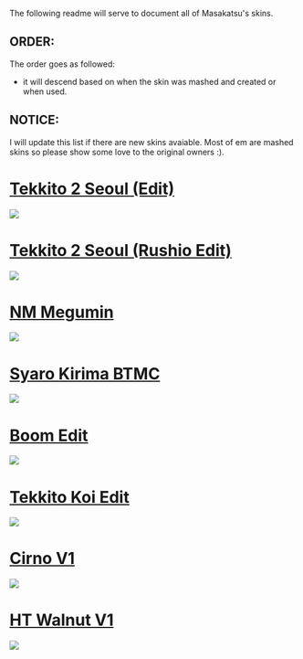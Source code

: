 
The following readme will serve to document all of Masakatsu's skins.

## ORDER: 
The order goes as followed: 
- it will descend based on when the skin was mashed and created or when used.

## NOTICE:
I will update this list if there are new skins avaiable. Most of em are mashed skins so please show some love to the original owners :).

# [Tekkito 2 Seoul (Edit)](https://cdn.discordapp.com/attachments/749686438341247147/1171985527013118114/tekkito2_Seoul_Edit.osk?ex=655eab94&is=654c3694&hm=1188def2e08f4d26d1bfcecbc759afbe8ed968af8cc6de935054826b892f901a&)
![](https://cdn.discordapp.com/attachments/749686438341247147/1171980321231736832/screenshot033.jpg?ex=655ea6ba&is=654c31ba&hm=71de44bb4015a217da21960aedf4d6665aaead3dad9856f4b3d8219a9ae624a7&)

# [Tekkito 2 Seoul (Rushio Edit)](https://cdn.discordapp.com/attachments/749686438341247147/1171985527348678738/tekkito2_Seoul_Rushio_Edit.osk?ex=655eab94&is=654c3694&hm=c311e60cb6804a763d3e247cec4a47c933b3eb133736194e409e36d328ec746c&)
![](https://cdn.discordapp.com/attachments/749686438341247147/1171984645106176010/screenshot039.jpg?ex=655eaac1&is=654c35c1&hm=2826d2fcfadd9ace76360e2cc4ad5dd2b0e06b45e2f1ca9f48c6a0fdea7bbd8d&)

# [NM Megumin](https://cdn.discordapp.com/attachments/749686438341247147/1171995101904519198/NMMegumin.osk?ex=655eb47e&is=654c3f7e&hm=ba76607cac18e4980119d67c6564236af6facf5d9261f8f9d24e4f50fd0c526b&)
![](https://cdn.discordapp.com/attachments/749686438341247147/1171994977644068905/screenshot044.jpg?ex=655eb461&is=654c3f61&hm=9f5402bb8ab5606267ed7f8c8ce3850abc792c6e8c99d1c896ca8889fb9fcaad&)

# [Syaro Kirima BTMC](https://cdn.discordapp.com/attachments/749686438341247147/1171991015075352677/-_Syaro_Kirima_BTMC_-.osk?ex=655eb0b0&is=654c3bb0&hm=d7a4afa1430b9c92e150b9ee1883a78fd725b0cca27cdd855feb95059a9c6fad&)
![](https://cdn.discordapp.com/attachments/749686438341247147/1171990973203632198/screenshot042.jpg?ex=655eb0a6&is=654c3ba6&hm=70be90c92088e8c3f21e290cba13dfedd0b25c6e1165afb6ee9811291fa87eab&)

# [Boom Edit](https://cdn.discordapp.com/attachments/749686438341247147/1171988817222303814/boom_edit.osk?ex=655eaea4&is=654c39a4&hm=6016e2fd1aadb6900b59d84c09bba54c399d23fbbddaa454bc32d3276b13b9f7&)
![](https://media.discordapp.net/attachments/749686438341247147/1171987400013135983/screenshot041.jpg?ex=655ead52&is=654c3852&hm=0a4189b9ab4a24231802ed52f93368ba5ce1e13be11d0291df84d2eaa5408971&=&width=1609&height=905)

# [Tekkito Koi Edit](https://cdn.discordapp.com/attachments/749686438341247147/1171986220591628410/Tekkito_Koi_Edit.osk?ex=655eac39&is=654c3739&hm=5ff9e835b502ed76ea702269b581819aa469c4cc80c34a832a44cb82222c5b71&)
![](https://cdn.discordapp.com/attachments/749686438341247147/1171986536972161065/screenshot040.jpg?ex=655eac84&is=654c3784&hm=f726eb71d1ea47b520acdba802daac31883907cd707fa60ca6eaa7268b0d436f&)

# [Cirno V1](https://cdn.discordapp.com/attachments/749686438341247147/1172240220008226826/Cirno-V1.0.osk?ex=655f98c7&is=654d23c7&hm=3a79342f379a06f60aefd7001b426dff3c152ff7c141c2313e5b71be09a4dd75&)
![](https://cdn.discordapp.com/attachments/749686438341247147/1172239794512875570/image.png?ex=655f9862&is=654d2362&hm=b8b006fb56b4ac460bd2dd22e352e9410b252d1c31144c6f032bca55797f297f&)

# [HT Walnut V1](https://cdn.discordapp.com/attachments/749686438341247147/1172237915519197236/-_HT_Walnut_1.0_clrs.osk?ex=655f96a2&is=654d21a2&hm=42c80026b7b566d1bdc8ed59e35f129e4a7e3659da0a95eb0b84df4ebabe1e6e&)
![](https://cdn.discordapp.com/attachments/749686438341247147/1172237975535489055/image.png?ex=655f96b0&is=654d21b0&hm=7438ac016040fc91434c8f2c89615f36dfaa87db8aa3ef5123971c9ce8113e11&)
